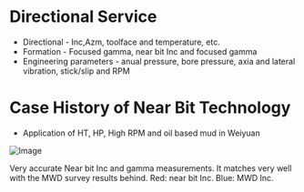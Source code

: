 
# Directional Service

- Directional - Inc,Azm, toolface and temperature, etc.
- Formation - Focused gamma, near bit Inc and focused gamma
- Engineering parameters - anual pressure, bore pressure, axia and lateral vibration, stick/slip and RPM


# Case History of Near Bit Technology

- Application of HT, HP, High RPM and oil based mud in Weiyuan 

![Image](http://utargetenergy.github.io/images/nearbit-mwd.jpg)

Very accurate Near bit Inc and gamma measurements. It matches very well with the MWD survey results behind.  Red: near bit Inc. Blue: MWD Inc. 

